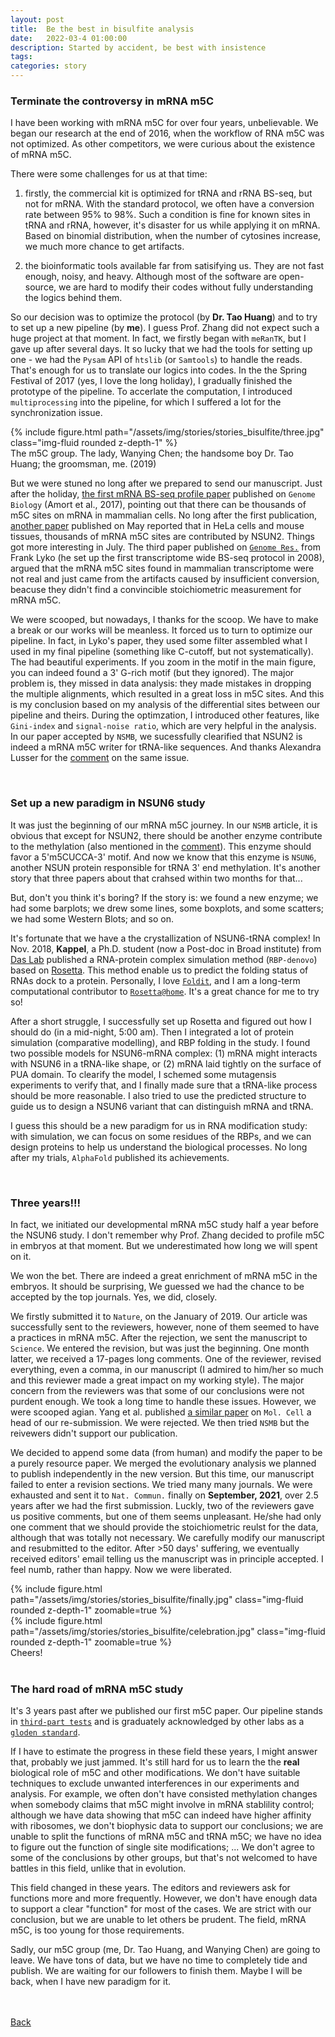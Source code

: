 ```yaml
---
layout: post
title:  Be the best in bisulfite analysis
date:   2022-03-4 01:00:00
description: Started by accident, be best with insistence
tags: 
categories: story
---
```


### Terminate the controversy in mRNA m5C

I have been working with mRNA m5C for over four years, unbelievable. We began our research at the end of 2016, when the workflow of RNA m5C was not optimized. As other competitors, we were curious about the existence of mRNA m5C.

There were some challenges for us at that time:

1. firstly, the commercial kit is optimized for tRNA and rRNA BS-seq, but not for mRNA. With the standard protocol, we often have a conversion rate between 95% to 98%. Such a condition is fine for known sites in tRNA and rRNA, however, it's disaster for us while applying it on mRNA. Based on binomial distribution, when the number of cytosines increase, we much more chance to get artifacts.

2. the bioinformatic tools available far from satisifying us. They are not fast enough, noisy, and heavy. Although most of the software are open-source, we are hard to modify their codes without fully understanding the logics behind them.

So our decision was to optimize the protocol (by **Dr. Tao Huang**) and to try to set up a new pipeline (by **me**). I guess Prof. Zhang did not expect such a huge project at that moment. In fact, we firstly began with `meRanTK`, but I gave up after several days. It so lucky that we had the tools for setting up one - we had the `Pysam` API of `htslib` (or `Samtools`) to handle the reads. That's enough for us to translate our logics into codes. In the the Spring Festival of 2017 (yes, I love the long holiday), I gradually finished the prototype of the pipeline. To accerlate the computation, I introduced `multiprocessing` into the pipeline, for which I suffered a lot for the synchronization issue.

<div class="row mt-2 text-center">
    <div class="col-sm mt-3 mt-md-0">
    </div>
    <div class="col-sm mt-3 mt-md-0">
        {% include figure.html path="/assets/img/stories/stories_bisulfite/three.jpg" class="img-fluid rounded z-depth-1" %}
    </div>
    <div class="col-sm mt-3 mt-md-0">
    </div>
</div>
<div class="caption">
    The m5C group. The lady, Wanying Chen; the handsome boy Dr. Tao Huang; the groomsman, me. (2019)
</div>

But we were stuned no long after we prepared to send our manuscript. Just after the holiday, [the first mRNA BS-seq profile paper](https://genomebiology.biomedcentral.com/articles/10.1186/s13059-016-1139-1) published on `Genome Biology` (Amort et al., 2017), pointing out that there can be thousands of m5C sites on mRNA in mammalian cells. No long after the first publication, [another paper](https://www.nature.com/articles/cr201755) published on May reported that in HeLa cells and mouse tissues, thousands of mRNA m5C sites are contributed by NSUN2. Things got more interesting in July. The third paper published on [`Genome Res.`](https://www.ncbi.nlm.nih.gov/pmc/articles/PMC5580717/) from Frank Lyko (he set up the first transcriptome wide BS-seq protocol in 2008), argued that the mRNA m5C sites found in mammalian transcriptome were not real and just came from the artifacts caused by insufficient conversion, beacuse they didn't find a convincible stoichiometric measurement for mRNA m5C.

We were scooped, but nowadays, I thanks for the scoop. We have to make a break or our works will be meanless. It forced us to turn to optimize our pipeline. In fact, in Lyko's paper, they used some filter assembled what I used in my final pipeline (something like C-cutoff, but not systematically). The had beautiful experiments. If you zoom in the motif in the main figure, you can indeed found a 3' G-rich motif (but they ignored). The major problem is, they missed in data analysis: they made mistakes in dropping the multiple alignments, which resulted in a great loss in m5C sites. And this is my conclusion based on my analysis of the differential sites between our pipeline and theirs. During the optimzation, I introduced other features, like `Gini-index` and `signal-noise ratio`, which are very helpful in the analysis. In our paper accepted by `NSMB`, we sucessfully clearified that NSUN2 is indeed a mRNA m5C writer for tRNA-like sequences. And thanks Alexandra Lusser for the [comment](https://www.nature.com/articles/s41594-019-0217-y) on the same issue.

<br/>

### Set up a new paradigm in NSUN6 study

It was just the beginning of our mRNA m5C journey. In our `NSMB` article, it is obvious that except for NSUN2, there should be another enzyme contribute to the methylation (also mentioned in the [comment](https://www.nature.com/articles/s41594-019-0217-y)). This enzyme should favor a 5'm5CUCCA-3' motif. And now we know that this enzyme is `NSUN6`, another NSUN protein responsible for tRNA 3' end methylation. It's another story that three papers about that crahsed within two months for that...

But, don't you think it's boring? If the story is: we found a new enzyme; we had some barplots; we drew some lines, some boxplots, and some scatters; we had some Western Blots; and so on.

It's fortunate that we have a the crystallization of NSUN6-tRNA complex! In Nov. 2018, **Kappel**, a Ph.D. student (now a Post-doc in Broad institute) from [Das Lab](https://daslab.stanford.edu/) published a RNA-protein complex simulation method (`RBP-denovo`) based on [Rosetta](https://www.rosettacommons.org/software). This method enable us to predict the folding status of RNAs dock to a protein. Personally, I love [`Foldit`](https://fold.it/), and I am a long-term computational contributor to [`Rosetta@home`](https://boinc.bakerlab.org/). It's a great chance for me to try so!

After a short struggle, I successfully set up Rosetta and figured out how I should do (in a mid-night, 5:00 am). Then I integrated a lot of protein simulation (comparative modelling), and RBP folding in the study. I found two possible models for NSUN6-mRNA complex: (1) mRNA might interacts with NSUN6 in a tRNA-like shape, or (2) mRNA laid tightly on the surface of PUA domain. To clearify the model, I schemed some mutagensis experiments to verify that, and I finally made sure that a tRNA-like process should be more reasonable. I also tried to use the predicted structure to guide us to design a NSUN6 variant that can distinguish mRNA and tRNA. 

I guess this should be a new paradigm for us in RNA modification study: with simulation, we can focus on some residues of the RBPs, and we can design proteins to help us understand the biological processes. No long after my trials, `AlphaFold` published its achievements.

<br/>

### Three years!!!

In fact, we initiated our developmental mRNA m5C study half a year before the NSUN6 study. I don't remember why Prof. Zhang decided to profile m5C in embryos at that moment. But we underestimated how long we will spent on it.

We won the bet. There are indeed a great enrichment of mRNA m5C in the embryos. It should be surprising, We guessed we had the chance to be accepted by the top journals. Yes, we did, closely.

We firstly submitted it to `Nature`, on the January of 2019. Our article was successfully sent to the reviewers, however, none of them seemed to have a practices in mRNA m5C. After the rejection, we sent the manuscript to `Science`. We entered the revision, but was just the beginning. One month latter, we received a 17-pages long comments. One of the reviewer, revised everything, even a comma, in our manuscript (I admired to him/her so much and this reviewer made a great impact on my working style). The major concern from the reviewers was that some of our conclusions were not purdent enough. We took a long time to handle these issues. However, we were scooped agian. Yang et al. published [a similar paper](https://pubmed.ncbi.nlm.nih.gov/31399345/) on `Mol. Cell` a head of our re-submission. We were rejected. We then tried `NSMB` but the reivewers didn't support our publication.

We decided to append some data (from human) and modify the paper to be a purely resource paper. We merged the evolutionary analysis we planned to publish independently in the new version. But this time, our manuscript failed to enter a revision sections. We tried many many journals. We were exhausted and sent it to `Nat. Commun.` finally on **September, 2021**, over 2.5 years after we had the first submission. Luckly, two of the reviewers gave us positive comments, but one of them seems unpleasant. He/she had only one comment that we should provide the stoichiometric reulst for the data, although that was totally not necessary. We carefully modify our manuscript and resubmitted to the editor. After >50 days' suffering, we eventually received editors' email telling us the manuscript was in principle accepted. I feel numb, rather than happy. Now we were liberated.

<div class="row mt-2 text-center">
    <div class="col-sm mt-3 mt-md-0">
        {% include figure.html path="/assets/img/stories/stories_bisulfite/finally.jpg" class="img-fluid rounded z-depth-1" zoomable=true %}
    </div>
    <div class="col-sm mt-3 mt-md-0">
        {% include figure.html path="/assets/img/stories/stories_bisulfite/celebration.jpg" class="img-fluid rounded z-depth-1" zoomable=true %}
    </div>
</div>
<div class="caption">
    Cheers!
</div>


<br/>

### The hard road of mRNA m5C study

It's 3 years past after we published our first m5C paper. Our pipeline stands in [`third-part tests`](https://www.nature.com/articles/s41592-021-01280-7) and is graduately acknowledged by other labs as a [`gloden standard`](https://doi.org/10.1093/nar/gkab1075).

If I have to estimate the progress in these field these years, I might answer that, probably we just jammed. It's still hard for us to learn the the **real** biological role of m5C and other modifications. We don't have suitable techniques to exclude unwanted interferences in our experiments and analysis. For example, we often don't have consisted methylation changes when somebody claims that m5C might involve in mRNA stablility control; although we have data showing that m5C can indeed have higher affinity with ribosomes, we don't biophysic data to support our conclusions; we are unable to split the functions of mRNA m5C and tRNA m5C; we have no idea to figure out the function of single site modifications; ... We don't agree to some of the conclusions by other groups, but that's not welcomed to have battles in this field, unlike that in evolution.

This field changed in these years. The editors and reviewers ask for functions more and more frequently. However, we don't have enough data to support a clear "function" for most of the cases. We are strict with our conclusion, but we are unable to let others be prudent. The field, mRNA m5C, is too young for those requirements.

Sadly, our m5C group (me, Dr. Tao Huang, and Wanying Chen) are going to leave. We have tons of data, but we have no time to completely tide and publish. We are waiting for our followers to finish them. Maybe I will be back, when I have new paradigm for it.

<br/>
<br/>
<a href="/blog/"><u>Back</u></a>

